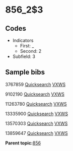 # 856\_2$3

## Codes

-   Indicators
    -   First: \_
    -   Second: 2
-   Subfield: 3

## Sample bibs

3767859 [Quicksearch](https://search.library.yale.edu/catalog/3767859) [VXWS](http://prodorbis.library.yale.edu:7014/vxws/GetHoldingsService?bibId=3767859)

9102190 [Quicksearch](https://search.library.yale.edu/catalog/9102190) [VXWS](http://prodorbis.library.yale.edu:7014/vxws/GetHoldingsService?bibId=9102190)

11263780 [Quicksearch](https://search.library.yale.edu/catalog/11263780) [VXWS](http://prodorbis.library.yale.edu:7014/vxws/GetHoldingsService?bibId=11263780)

13335900 [Quicksearch](https://search.library.yale.edu/catalog/13335900) [VXWS](http://prodorbis.library.yale.edu:7014/vxws/GetHoldingsService?bibId=13335900)

13570303 [Quicksearch](https://search.library.yale.edu/catalog/13570303) [VXWS](http://prodorbis.library.yale.edu:7014/vxws/GetHoldingsService?bibId=13570303)

13859647 [Quicksearch](https://search.library.yale.edu/catalog/13859647) [VXWS](http://prodorbis.library.yale.edu:7014/vxws/GetHoldingsService?bibId=13859647)

**Parent topic:**[856](../../tags/856/856.md)

